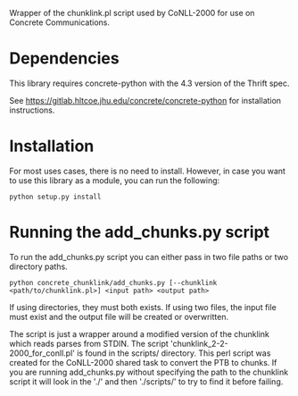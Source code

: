 Wrapper of the chunklink.pl script used by CoNLL-2000 for use on Concrete Communications.

# Dependencies

This library requires concrete-python with the 4.3 version of the
Thrift spec.

See https://gitlab.hltcoe.jhu.edu/concrete/concrete-python for
installation instructions.

# Installation

For most uses cases, there is no need to install. However, in case you
want to use this library as a module, you can run the following:

    python setup.py install

# Running the add_chunks.py script

To run the add_chunks.py script you can either pass in two file paths
or two directory paths.

    python concrete_chunklink/add_chunks.py [--chunklink <path/to/chunklink.pl>] <input path> <output path>

If using directories, they must both exists. If using two files, the
input file must exist and the output file will be created or
overwritten.

The script is just a wrapper around a modified version of the
chunklink which reads parses from STDIN. The script
'chunklink_2-2-2000_for_conll.pl' is found in the scripts/
directory. This perl script was created for the CoNLL-2000 shared task
to convert the PTB to chunks. If you are running add_chunks.py without
specifying the path to the chunklink script it will look in the './'
and then './scripts/' to try to find it before failing.
